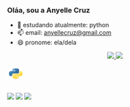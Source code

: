 ### Oláa, sou a Anyelle Cruz

- 🌱 estudando atualmente: python
- 📫 email: anyellecruz@gmail.com
- 😄 pronome: ela/dela

<div align="center">
  <a href="https://github.com/anyxllx">
  <img height="180em" src="https://github-readme-stats.vercel.app/api?username=anyxllx&show_icons=true&theme=radical&include_all_commits=true&count_private=true"/>
  <img height="180em" src="https://github-readme-stats.vercel.app/api/top-langs/?username=anyxllx&layout=compact&langs_count=7&theme=radical"/>
</div>
<div style="display: inline_block"><br>
  <img align="center" alt="Anny-Python" height="30" width="40" src="https://raw.githubusercontent.com/devicons/devicon/master/icons/python/python-original.svg">
</div>
  
  ##
  
<div>
   <a href="https://instagram.com/hunter_rdg" target="_blank"><img src="https://img.shields.io/badge/-Instagram-%23E4405F?style=for-the-badge&logo=instagram&logoColor=white" target="_blank"></a>
 	<a href="https://www.twitch.tv/_anyxllx" target="_blank"><img src="https://img.shields.io/badge/Twitch-9146FF?style=for-the-badge&logo=twitch&logoColor=white" target="_blank"></a>
  <a href = "mailto:anyellecruz@gmail.com"><img src="https://img.shields.io/badge/-Gmail-%23333?style=for-the-badge&logo=gmail&logoColor=white" target="_blank"></a>
  
  </div>
